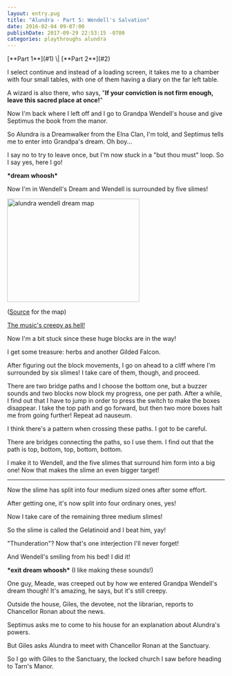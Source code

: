 ```yaml
---
layout: entry.pug
title: "Alundra - Part 5: Wendell's Salvation"
date: 2016-02-04 09-07:00
publishDate: 2017-09-29 22:53:15 -0700
categories: playthroughs alundra
---
```


<p class="entry-partination" markdown="1">[**Part 1**](#1) \| [**Part 2**](#2)</p>

<a name="1"></a>

I select continue and instead of a loading screen, it takes me to a chamber with four small tables, with one of them having a diary on the far left table.

A wizard is also there, who says, "**If your conviction is not firm enough, leave this sacred place at once!**"

Now I'm back where I left off and I go to Grandpa Wendell's house and give Septimus the book from the manor.

So Alundra is a Dreamwalker from the Elna Clan, I'm told, and Septimus tells me to enter into Grandpa's dream. Oh boy...

I say no to try to leave once, but I'm now stuck in a "but thou must" loop. So I say yes, here I go!

**\*dream whoosh\***

Now I'm in Wendell's Dream and Wendell is surrounded by five slimes!

<img src="http://vgmaps.com/Atlas/PSX/Alundra-Wendell%27sDream.png" alt="alundra wendell dream map" width="306" height="240"></img>

(<a href="http://vgmaps.com/Atlas/PSX/Alundra-Wendell%27sDream.png">Source</a> for the map)

<a href="https://youtu.be/EctW7EtfOzg">The music's creepy as hell!</a>

Now I'm a bit stuck since these huge blocks are in the way!

I get some treasure: herbs and another Gilded Falcon.

After figuring out the block movements, I go on ahead to a cliff where I'm surrounded by six slimes! I take care of them, though, and proceed.

There are two bridge paths and I choose the bottom one, but a buzzer sounds and two blocks now block my progress, one per path. After a while, I find out that I have to jump in order to press the switch to make the boxes disappear. I take the top path and go forward, but then two more boxes halt me from going further! Repeat ad nauseum.

I think there's a pattern when crossing these paths. I got to be careful.

There are bridges connecting the paths, so I use them. I find out that the path is top, bottom, top, bottom, bottom.

I make it to Wendell, and the five slimes that surround him form into a big one! Now that makes the slime an even bigger target!

<a name="2"></a>

---

Now the slime has split into four medium sized ones after some effort.

After getting one, it's now split into four ordinary ones, yes!

Now I take care of the remaining three medium slimes!

So the slime is called the Gelatinoid and I beat him, yay!

"Thunderation"? Now that's one interjection I'll never forget!

And Wendell's smiling from his bed! I did it!

**\*exit dream whoosh\*** (I like making these sounds!)

One guy, Meade, was creeped out by how we entered Grandpa Wendell's dream though! It's amazing, he says, but it's still creepy.

Outside the house, Giles, the devotee, not the librarian, reports to Chancellor Ronan about the news.

Septimus asks me to come to his house for an explanation about Alundra's powers.

But Giles asks Alundra to meet with Chancellor Ronan at the Sanctuary.

So I go with Giles to the Sanctuary, the locked church I saw before heading to Tarn's Manor.
